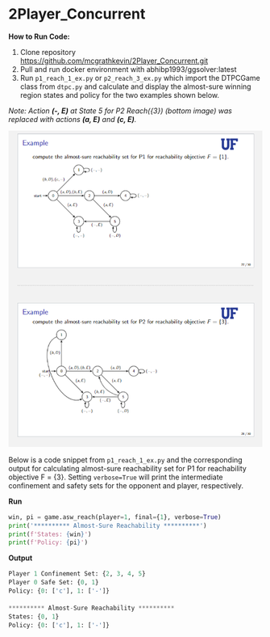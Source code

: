# 2Player_Concurrent

**How to Run Code:**
1. Clone repository https://github.com/mcgrathkevin/2Player_Concurrent.git
2. Pull and run docker environment with abhibp1993/ggsolver:latest
3. Run ```p1_reach_1_ex.py``` or ```p2_reach_3_ex.py``` which import the DTPCGame class from ```dtpc.py``` and calculate and display the almost-sure winning region states and policy for the two examples shown below.

*Note: Action **(-, E)** at State 5 for P2 Reach({3}) (bottom image) was replaced with actions **(a, E)** and **(c, E)**.*


![examples](examples.png)

Below is a code snippet from ```p1_reach_1_ex.py```  and the corresponding output for calculating almost-sure reachability set for P1 for reachability objective F = {3}. Setting ```verbose=True``` will print the intermediate confinement and safety sets for the opponent and player, respectively.

**Run**

```python
win, pi = game.asw_reach(player=1, final={1}, verbose=True)
print('********** Almost-Sure Reachability **********')
print(f'States: {win}')
print(f'Policy: {pi}')
```

**Output**
```python
Player 1 Confinement Set: {2, 3, 4, 5} 
Player 0 Safe Set: {0, 1} 
Policy: {0: ['c'], 1: ['-']}

********** Almost-Sure Reachability **********
States: {0, 1}
Policy: {0: ['c'], 1: ['-']}
```
